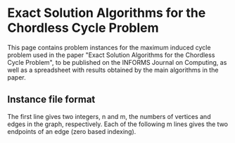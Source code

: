 # Exact Solution Algorithms for the Chordless Cycle Problem
This page contains problem instances for the maximum induced cycle problem used in the paper "Exact Solution Algorithms for the Chordless Cycle Problem", to be published on the INFORMS Journal on Computing, as well as a spreadsheet with results obtained by the main algorithms in the paper.

## Instance file format
The first line gives two integers, n and m, the numbers of vertices and edges in the graph, respectively.
Each of the following m lines gives the two endpoints of an edge (zero based indexing).
